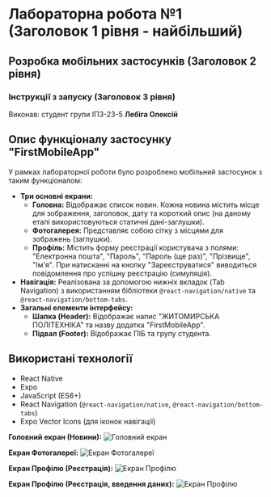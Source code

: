 # Лабораторна робота №1 (Заголовок 1 рівня - найбільший)
## Розробка мобільних застосунків (Заголовок 2 рівня)
### Інструкції з запуску (Заголовок 3 рівня)
Виконав: студент групи ІПЗ-23-5 **Лебіга Олексій**

## Опис функціоналу застосунку "FirstMobileApp"
У рамках лабораторної роботи було розроблено мобільний застосунок з таким функціоналом:

* **Три основні екрани:**
    * **Головна:** Відображає список новин. Кожна новина містить місце для зображення, заголовок, дату та короткий опис (на даному етапі використовуються статичні дані-заглушки).
    * **Фотогалерея:** Представляє собою сітку з місцями для зображень (заглушки).
    * **Профіль:** Містить форму реєстрації користувача з полями: "Електронна пошта", "Пароль", "Пароль (ще раз)", "Прізвище", "Ім'я". При натисканні на кнопку "Зареєструватися" виводиться повідомлення про успішну реєстрацію (симуляція).
* **Навігація:** Реалізована за допомогою нижніх вкладок (Tab Navigation) з використанням бібліотеки `@react-navigation/native` та `@react-navigation/bottom-tabs`.
* **Загальні елементи інтерфейсу:**
    * **Шапка (Header):** Відображає напис "ЖИТОМИРСЬКА ПОЛІТЕХНІКА" та назву додатка "FirstMobileApp".
    * **Підвал (Footer):** Відображає ПІБ та групу студента.

## Використані технології
* React Native
* Expo
* JavaScript (ES6+)
* React Navigation (`@react-navigation/native`, `@react-navigation/bottom-tabs`)
* Expo Vector Icons (для іконок навігації)

**Головний екран (Новини):**
![Головний екран](screenshots/gallery.jpg)

**Екран Фотогалереї:**
![Екран Фотогалереї](screenshots/photo_2025-05-29_22-20-02.jpg)

**Екран Профілю (Реєстрація):**
![Екран Профілю](screenshots/photo_2025-05-29_22-12-00.jpg)

**Екран Профілю (Реєстрація, введення даних):**
![Екран Профілю](screenshots/photo_2025-05-29_22-20-46.jpg)